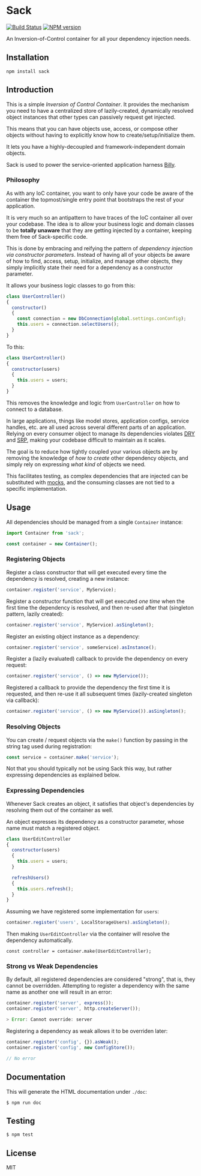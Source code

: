 # Sack

[![Build Status](https://travis-ci.org/bvalosek/sack.png?branch=master)](https://travis-ci.org/bvalosek/sack)
[![NPM version](https://badge.fury.io/js/sack.png)](http://badge.fury.io/js/sack)

An Inversion-of-Control container for all your dependency injection needs.

## Installation

```
npm install sack
```

## Introduction

This is a simple *Inversion of Control Container*. It provides the mechanism
you need to have a centralized store of lazily-created, dynamically resolved
object instances that other types can passively request get injected.

This means that you can have objects use, access, or compose other objects
without having to explicitly know how to create/setup/initialize them.

It lets you have a highly-decoupled and framework-independent domain objects.

Sack is used to power the service-oriented application harness
[Billy](https://github.com/bvalosek/billy).

### Philosophy

As with any IoC container, you want to only have your code be aware of the
container the topmost/single entry point that bootstraps the rest of your
application.

It is very much so an antipattern to have traces of the IoC container all over your
codebase. The idea is to allow your business logic and domain classes to be
**totally unaware** that they are getting injected by a container, keeping them
free of Sack-specific code.

This is done by  embracing and reifying the pattern of *dependency injection
via constructor parameters*. Instead of having all of your objects be aware of
how to find, access, setup, initialize, and manage other objects, they simply
implicitly state their need for a dependency as a constructor parameter.

It allows your business logic classes to go from this:

```javascript
class UserController()
{
  constructor()
  {
    const connection = new DbConnection(global.settings.conConfig);
    this.users = connection.selectUsers();
  }
}
```

To this:

```javascript
class UserController()
{
  constructor(users)
  {
    this.users = users;
  }
}

```

This removes the knowledge and logic from `UserController` on how to connect to
a database.

In large applications, things like model stores, application
configs, service handles, etc. are all used across several different parts of
an application. Relying on every consumer object to manage its dependencies
violates [DRY](http://en.wikipedia.org/wiki/Don't_repeat_yourself) and
[SRP](http://en.wikipedia.org/wiki/Single_responsibility_principle), making
your codebase difficult to maintain as it scales.

The goal is to reduce how tightly coupled your various objects are by removing
the knowledge of *how to create* other dependency objects, and simply rely on
expressing *what kind* of objects we need.

This facilitates testing, as complex dependencies that are injected can be
substituted with [mocks](http://en.wikipedia.org/wiki/Mock_object), and the
consuming classes are not tied to a specific implementation.

## Usage

All dependencies should be managed from a single `Container` instance:

```javascript
import Container from 'sack';

const container = new Container();
```

### Registering Objects

Register a class constructor that will get executed every time the dependency
is resolved, creating a new instance:

```javascript
container.register('service', MyService);
```

Register a constructor function that will get executed *one time* when the
first time the dependency is resolved, and then re-used after that (singleton
pattern, lazily created):

```javascript
container.register('service', MyService).asSingleton();
```

Register an existing object instance as a dependency:

```javascript
container.register('service', someService).asInstance();
```

Register a (lazily evaluated) callback to provide the dependency on every
request:

```javascript
container.register('service', () => new MyService());
```

Registered a callback to provide the dependency the first time it is requested,
and then re-use it all subsequent times (lazily-created singleton via callback):

```javascript
container.register('service', () => new MyService()).asSingleton();
```

### Resolving Objects

You can create / request objects via the `make()` function by passing in the
string tag used during registration:

```javascript
const service = container.make('service');
```

Not that you should typically not be using Sack this way, but rather expressing
dependencies as explained below.

### Expressing Dependencies

Whenever Sack creates an object, it satisfies that object's dependencies by
resolving them out of the container as well.

An object expresses its dependency as a constructor parameter, whose name must
match a registered object.

```javascript
class UserEditController
{
  constructor(users)
  {
    this.users = users;
  }

  refreshUsers()
  {
    this.users.refresh();
  }
}
```

Assuming we have registered some implementation for `users`:

```javascript
container.register('users', LocalStorageUsers).asSingleton();
```

Then making `UserEditController` via the container will resolve the dependency
automatically.

```
const controller = container.make(UserEditController);
```

### Strong vs Weak Dependencies

By default, all registered dependencies are considered "strong", that is, they
cannot be overridden. Attempting to register a dependency with the same name as
another one will result in an error:

```javascript
container.register('server', express());
container.register('server', http.createServer());

> Error: Cannot override: server
```

Registering a dependency as weak allows it to be overriden later:


```javascript
container.register('config', {}).asWeak();
container.register('config', new ConfigStore());

// No error
```

## Documentation

This will generate the HTML documentation under `./doc`:

```
$ npm run doc
```

## Testing

```
$ npm test
```

## License

MIT
